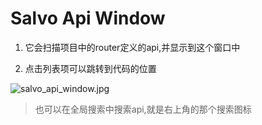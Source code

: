 # Salvo Api Window



1. 它会扫描项目中的router定义的api,并显示到这个窗口中

2. 点击列表项可以跳转到代码的位置

![salvo_api_window.jpg](salvo_api_window.jpg)


> 也可以在全局搜索中搜索api,就是右上角的那个搜索图标